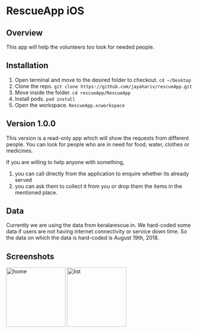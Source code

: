 # RescueApp iOS

## Overview
This app will help the volunteers too look for needed people.

## Installation
1. Open terminal and move to the desired folder to checkout. `cd ~/Desktop`
2. Clone the repo. `git clone https://github.com/jayahariv/rescueApp.git`
3. Move inside the folder. `cd rescueApp/RescueApp`
4. Install pods. `pod install`
5. Open the workspace. `RescueApp.xcworkspace`


## Version 1.0.0
This version is a read-only app which will show the requests from different people. You can look for people who are in need for food, water, clothes or medicines. 

If you are willing to help anyone with something, 
1. you can call directly from the application to enquire whether its already served
2. you can ask them to collect it from you or drop them the items in the mentioned place. 


## Data 
Currently we are using the data from keralarescue.in. We hard-coded some data if users are not having internet connectivity or service down time. So the data on which the data is hard-coded is August 19th, 2018. 

## Screenshots
<img width="160" alt="home" src="https://user-images.githubusercontent.com/10448770/44382102-70578b00-a4c8-11e8-94cf-4265278739b1.png">
<img width="160" alt="list" src="https://user-images.githubusercontent.com/10448770/44382103-70f02180-a4c8-11e8-8fec-af873e4b1752.png">
